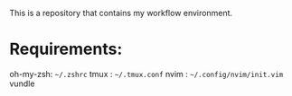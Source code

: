 This is a repository that contains my workflow environment.

# Requirements:
  oh-my-zsh: `~/.zshrc`
  tmux : `~/.tmux.conf`
  nvim : `~/.config/nvim/init.vim`
  vundle
